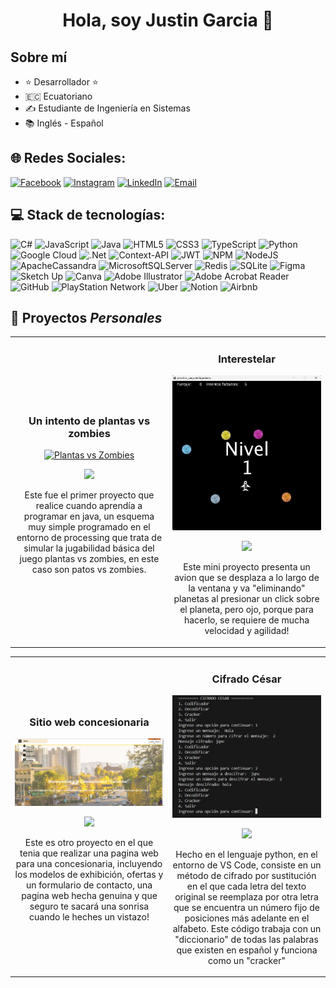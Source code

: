 <div align="center">
<h1 align="center">Hola, soy <a> Justin Garcia </a> 👋</h1>
</div>

## Sobre mí

- ⭐ Desarrollador ⭐
- 🇪🇨 Ecuatoriano
- ✍️ Estudiante de Ingeniería en Sistemas
- 📚 Inglés - Español

## 🌐 Redes Sociales:
[![Facebook](https://img.shields.io/badge/Facebook-%231877F2.svg?logo=Facebook&logoColor=white)](https://www.facebook.com/share/15w3zd2GM7/?mibextid=wwXIfr) 
[![Instagram](https://img.shields.io/badge/Instagram-%23E4405F.svg?logo=Instagram&logoColor=white)](https://instagram.com/justin.agh) 
[![LinkedIn](https://img.shields.io/badge/LinkedIn-%230077B5.svg?logo=linkedin&logoColor=white)](http://www.linkedin.com/in/justin-garcia-hualpa) 
[![Email](https://img.shields.io/badge/Email-D14836?logo=gmail&logoColor=white)](mailto:justin.garcia@uap.edu.ar) 

## 💻 Stack de tecnologías:
![C#](https://img.shields.io/badge/c%23-%23239120.svg?style=for-the-badge&logo=csharp&logoColor=white) ![JavaScript](https://img.shields.io/badge/javascript-%23323330.svg?style=for-the-badge&logo=javascript&logoColor=%23F7DF1E) ![Java](https://img.shields.io/badge/java-%23ED8B00.svg?style=for-the-badge&logo=openjdk&logoColor=white) ![HTML5](https://img.shields.io/badge/html5-%23E34F26.svg?style=for-the-badge&logo=html5&logoColor=white) ![CSS3](https://img.shields.io/badge/css3-%231572B6.svg?style=for-the-badge&logo=css3&logoColor=white) ![TypeScript](https://img.shields.io/badge/typescript-%23007ACC.svg?style=for-the-badge&logo=typescript&logoColor=white) ![Python](https://img.shields.io/badge/python-3670A0?style=for-the-badge&logo=python&logoColor=ffdd54) ![Google Cloud](https://img.shields.io/badge/GoogleCloud-%234285F4.svg?style=for-the-badge&logo=google-cloud&logoColor=white) ![.Net](https://img.shields.io/badge/.NET-5C2D91?style=for-the-badge&logo=.net&logoColor=white) ![Context-API](https://img.shields.io/badge/Context--Api-000000?style=for-the-badge&logo=react) ![JWT](https://img.shields.io/badge/JWT-black?style=for-the-badge&logo=JSON%20web%20tokens) ![NPM](https://img.shields.io/badge/NPM-%23CB3837.svg?style=for-the-badge&logo=npm&logoColor=white) ![NodeJS](https://img.shields.io/badge/node.js-6DA55F?style=for-the-badge&logo=node.js&logoColor=white) ![ApacheCassandra](https://img.shields.io/badge/cassandra-%231287B1.svg?style=for-the-badge&logo=apache-cassandra&logoColor=white) ![MicrosoftSQLServer](https://img.shields.io/badge/Microsoft%20SQL%20Server-CC2927?style=for-the-badge&logo=microsoft%20sql%20server&logoColor=white) ![Redis](https://img.shields.io/badge/redis-%23DD0031.svg?style=for-the-badge&logo=redis&logoColor=white) ![SQLite](https://img.shields.io/badge/sqlite-%2307405e.svg?style=for-the-badge&logo=sqlite&logoColor=white) ![Figma](https://img.shields.io/badge/figma-%23F24E1E.svg?style=for-the-badge&logo=figma&logoColor=white) ![Sketch Up](https://img.shields.io/badge/SketchUp-005F9E?style=for-the-badge&logo=sketchup&logoColor=white) ![Canva](https://img.shields.io/badge/Canva-%2300C4CC.svg?style=for-the-badge&logo=Canva&logoColor=white) ![Adobe Illustrator](https://img.shields.io/badge/adobe%20illustrator-%23FF9A00.svg?style=for-the-badge&logo=adobe%20illustrator&logoColor=white) ![Adobe Acrobat Reader](https://img.shields.io/badge/Adobe%20Acrobat%20Reader-EC1C24.svg?style=for-the-badge&logo=Adobe%20Acrobat%20Reader&logoColor=white) ![GitHub](https://img.shields.io/badge/github-%23121011.svg?style=for-the-badge&logo=github&logoColor=white) ![PlayStation Network](https://img.shields.io/badge/PSN-%230070D1.svg?style=for-the-badge&logo=Playstation&logoColor=white) ![Uber](https://img.shields.io/badge/Uber-%23000000.svg?style=for-the-badge&logo=Uber&logoColor=white) ![Notion](https://img.shields.io/badge/Notion-%23000000.svg?style=for-the-badge&logo=notion&logoColor=white) ![Airbnb](https://img.shields.io/badge/Airbnb-%23ff5a5f.svg?style=for-the-badge&logo=Airbnb&logoColor=white)


## 🎨 Proyectos *Personales*

<table>
<tr>
<td width="50%">
<h3 align="center">Un intento de plantas vs zombies</h3>
<div align="center">
<a href="https://github.com/justingarciaH/PlantasVsZombies" target="_blank">
<img src="https://raw.githubusercontent.com/justingarciaH/repositorio-especial/main/imagenes/plantas_vs_zombies.jpg" width="400" alt="Plantas vs Zombies"></a>
<p>
<a href="https://github.com/justingarciaH/PlantasVsZombies" target="_blank">
<img src="https://img.shields.io/badge/CÓDIGO-ff9?style=for-the-badge&logo=github&logoColor=black"></a>
</p>
<p>Este fue el primer proyecto que realice cuando aprendía a programar en java, un esquema muy simple programado en el entorno de processing que trata de simular la jugabilidad básica del juego plantas vs zombies, en este caso son patos vs zombies.</p>
</div>
</td>

<td width="50%">
<h3 align="center">Interestelar</h3>
<div align="center">
<a href="https://github.com/justingarciaH/Interestelar" target="_blank">
<img src="https://github.com/justingarciaH/Interestelar/blob/378f03716456c3fcf5492d1ffe151083d6bf2782/interestelar_ejemplo.jpg" width="400" alt="Interestelar"></a>
<p>
<a href="https://github.com/justingarciaH/Interestelar" target="_blank">
<img src="https://img.shields.io/badge/CÓDIGO-80ffaa?style=for-the-badge&logo=github&logoColor=black"></a>
</p>
<p> Este mini proyecto presenta un avion que se desplaza a lo largo de la ventana y va "eliminando" planetas al presionar un click sobre el planeta, pero ojo, porque para hacerlo, se requiere de mucha velocidad y agilidad!</p>
</div>
</td>
</tr>
</table>

<table>
<tr>
<td width="50%">
<h3 align="center">Sitio web concesionaria</h3>
<div align="center">
<a href="https://github.com/justingarciaH/SitioWebConcesionaria" target="_blank">
<img src="https://github.com/justingarciaH/SitioWebConcesionaria/blob/f6d4b0facde699eb93501ca94554c345c9291d46/concesionaria_ejemplo.jpg" width="400" alt="Sitio web concesionaria"></a>
<p>
<a href="https://github.com/justingarciaH/SitioWebConcesionaria" target="_blank">
<img src="https://img.shields.io/badge/CÓDIGO-ff9?style=for-the-badge&logo=github&logoColor=black"></a>
</p>
<p> Este es otro proyecto en el que tenia que realizar una pagina web para una concesionaria, incluyendo los modelos de exhibición, ofertas y un formulario de contacto, una pagina web hecha genuina y que seguro te sacará una sonrisa cuando le heches un vistazo!</p>
</div>
</td>

<td width="50%">
<h3 align="center">Cifrado César</h3>
<div align="center">
<a href="https://github.com/justingarciaH/CifradoCesar" target="_blank">
<img src="https://github.com/justingarciaH/CifradoCesar/blob/0b9e3b75b6492d01b8ca316c601b22820d91f390/cifrado%20cesar%20ejemplo.jpg" width="400" alt="Cifrado César"></a>
<p>
<a href="https://github.com/justingarciaH/CifradoCesar" target="_blank">
<img src="https://img.shields.io/badge/CÓDIGO-cfaae0?style=for-the-badge&logo=github&logoColor=black"></a>
</p>
<p> Hecho en el lenguaje python, en el entorno de VS Code,  consiste en un método de cifrado por sustitución en el que cada letra del texto original se reemplaza por otra letra que se encuentra un número fijo de posiciones más adelante en el alfabeto. Este código trabaja con un "diccionario" de todas las palabras que existen en español y funciona como un "cracker"</p>
</div>
</td>
</tr>
</table>
